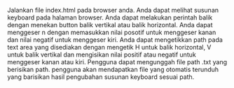 Jalankan file index.html pada browser anda.
Anda dapat melihat susunan keyboard pada halaman browser.
Anda dapat melakukan perintah balik dengan menekan button balik vertikal atau balik horizontal.
Anda dapat menggeser n dengan memasukkan nilai posotif untuk menggeser kanan dan nilai negatif untuk menggeser kiri.
Anda dapat mengetikkan path pada text area yang disediakan dengan mengetik H untuk balik horizontal, V untuk balik vertikal dan mengisikan nilai positif atau negatif untuk menggeser kanan atau kiri.
Pengguna dapat mengunggah file path .txt yang berisikan path. pengguna akan mendapatkan file yang otomatis terunduh yang barisikan hasil pengubahan susunan keyboard sesuai path.
